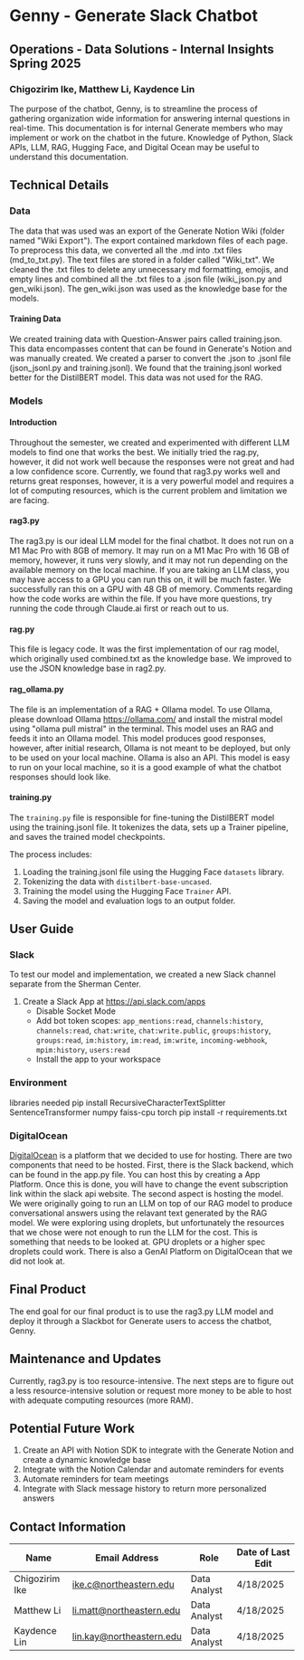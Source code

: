 # Genny - Generate Slack Chatbot

## Operations - Data Solutions - Internal Insights Spring 2025

### Chigozirim Ike, Matthew Li, Kaydence Lin

The purpose of the chatbot, Genny, is to streamline the process of gathering organization wide information for answering internal questions in real-time.
This documentation is for internal Generate members who may implement or work on the chatbot in the future.
Knowledge of Python, Slack APIs, LLM, RAG, Hugging Face, and Digital Ocean may be useful to understand this documentation.

## Technical Details

### Data

The data that was used was an export of the Generate Notion Wiki (folder named "Wiki Export"). The export contained markdown files of each page. To preprocess this data, we converted all the .md into .txt files (md_to_txt.py). The text files are stored in a folder called "Wiki_txt". We cleaned the .txt files to delete any unnecessary md formatting, emojis, and empty lines and combined all the .txt files to a .json file (wiki_json.py and gen_wiki.json). The gen_wiki.json was used as the knowledge base for the models.

#### Training Data

We created training data with Question-Answer pairs called training.json. This data encompasses content that can be found in Generate's Notion and was manually created.
We created a parser to convert the .json to .jsonl file (json_jsonl.py and training.jsonl). We found that the training.jsonl worked better for the DistilBERT model. This data was not used for the RAG.

### Models

#### Introduction

Throughout the semester, we created and experimented with different LLM models to find one that works the best. We initially tried the rag.py, however, it did not work well because the responses were not great and had a low confidence score. Currently, we found that rag3.py works well and returns great responses, however, it is a very powerful model and requires a lot of computing resources, which is the current problem and limitation we are facing.

#### rag3.py

The rag3.py is our ideal LLM model for the final chatbot. It does not run on a M1 Mac Pro with 8GB of memory. It may run on a M1 Mac Pro with 16 GB of memory, however, it runs very slowly, and it may not run depending on the available memory on the local machine. If you are taking an LLM class, you may have access to a GPU you can run this on, it will be much faster. We successfully ran this on a GPU with 48 GB of memory. Comments regarding how the code works are within the file. If you have more questions, try running the code through Claude.ai first or reach out to us.

#### rag.py

This file is legacy code. It was the first implementation of our rag model, which originally used combined.txt as the knowledge base. We improved to use the JSON knowledge base in rag2.py.

#### rag_ollama.py

The file is an implementation of a RAG + Ollama model. To use Ollama, please download Ollama https://ollama.com/ and install the mistral model using "ollama pull mistral" in the terminal. This model uses an RAG and feeds it into an Ollama model. This model produces good responses, however, after initial research, Ollama is not meant to be deployed, but only to be used on your local machine. Ollama is also an API. This model is easy to run on your local machine, so it is a good example of what the chatbot responses should look like.

#### training.py

The `training.py` file is responsible for fine-tuning the DistilBERT model using the training.jsonl file. It tokenizes the data, sets up a Trainer pipeline, and saves the trained model checkpoints.

The process includes:
1. Loading the training.jsonl file using the Hugging Face `datasets` library.
2. Tokenizing the data with `distilbert-base-uncased`.
3. Training the model using the Hugging Face `Trainer` API.
4. Saving the model and evaluation logs to an output folder.

## User Guide 

### Slack

To test our model and implementation, we created a new Slack channel separate from the Sherman Center. 
1. Create a Slack App at https://api.slack.com/apps
   - Disable Socket Mode
   - Add bot token scopes: `app_mentions:read`, `channels:history`, `channels:read`, `chat:write`, `chat:write.public`, `groups:history`, `groups:read`, `im:history`, `im:read`, `im:write`, `incoming-webhook`, `mpim:history`, `users:read`
   - Install the app to your workspace

### Environment
libraries needed
  pip install RecursiveCharacterTextSplitter SentenceTransformer numpy faiss-cpu torch
  pip install -r requirements.txt

### DigitalOcean

[DigitalOcean]([url](https://www.digitalocean.com/?utm_campaign=search_us_en_brand&utm_adgroup=brand_do&utm_keyword=digital%20ocean&utm_matchtype=p&utm_adposition=&utm_creative=743532792446&utm_placement=&utm_device=c&utm_location=&utm_location=9001992&utm_term=digital%20ocean&utm_source=google&utm_medium=cpc&gad_source=1&gclid=CjwKCAjw8IfABhBXEiwAxRHlsEV4IY7H41KmyrD9ny5l46WbvNRqCOMvpfBgOGIcV3yuby95FX0mzBoCyIsQAvD_BwE)) is a platform that we decided to use for hosting. There are two components that need to be hosted. First, there is the Slack backend, which can be found in the app.py file. You can host this by creating a App Platform. Once this is done, you will have to change the event subscription link within the slack api website. The second aspect is hosting the model. We were originally going to run an LLM on top of our RAG model to produce conversational answers using the relavant text generated by the RAG model. We were exploring using droplets, but unfortunately the resources that we chose were not enough to run the LLM for the cost. This is something that needs to be looked at. GPU droplets or a higher spec droplets could work. There is also a GenAI Platform on DigitalOcean that we did not look at.

## Final Product

The end goal for our final product is to use the rag3.py LLM model and deploy it through a Slackbot for Generate users to access the chatbot, Genny.

## Maintenance and Updates

Currently, rag3.py is too resource-intensive. The next steps are to figure out a less resource-intensive solution or request more money to be able to host with adequate computing resources (more RAM).

## Potential Future Work

1. Create an API with Notion SDK to integrate with the Generate Notion and create a dynamic knowledge base
2. Integrate with the Notion Calendar and automate reminders for events
3. Automate reminders for team meetings
4. Integrate with Slack message history to return more personalized answers

## Contact Information

| Name         | Email Address            | Role         | Date of Last Edit |
| ------------ | ------------------------ | ------------ | ----------------- |
| Chigozirim Ike    | ike.c@northeastern.edu   | Data Analyst | 4/18/2025         |
| Matthew Li   | li.matt@northeastern.edu | Data Analyst | 4/18/2025         |
| Kaydence Lin | lin.kay@northeastern.edu | Data Analyst | 4/18/2025         |
